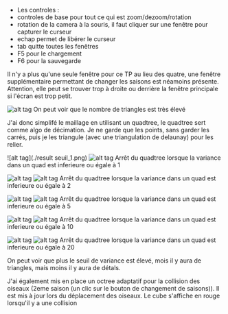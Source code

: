 - Les controles :
 - controles de base pour tout ce qui est zoom/dezoom/rotation
 - rotation de la camera à la souris, il faut cliquer sur une fenêtre pour capturer le curseur
 - echap permet de libérer le curseur
 - tab quitte toutes les fenêtres
 - F5 pour le chargement
 - F6 pour la sauvegarde

Il n'y a plus qu'une seule fenêtre pour ce TP au lieu des quatre, une fenêtre supplémentaire permettant de changer les saisons est néamoins présente. Attention, elle peut se trouver trop à droite ou derrière la fenêtre principale si l'écran est trop petit.

![alt tag](./result/result1.png)
On peut voir que le nombre de triangles est très élevé

J'ai donc simplifé le maillage en utilisant un quadtree, le quadtree sert comme algo de décimation. Je ne garde que les points, sans garder les carrés, puis je les triangule (avec une triangulation de delaunay) pour les relier.

![alt tag](./result seuil_1.png)
![alt tag](./result_1.png)
Arrêt du quadtree lorsque la variance dans un quad est inferieure ou égale à 1

![alt tag](./result_seuil_2.png)
![alt tag](./result_2.png)
Arrêt du quadtree lorsque la variance dans un quad est inferieure ou égale à 2

![alt tag](./result_seuil_5.png)
![alt tag](./result_5.png)
Arrêt du quadtree lorsque la variance dans un quad est inferieure ou égale à 5

![alt tag](./result_seuil_10.png)
![alt tag](./result_10.png)
Arrêt du quadtree lorsque la variance dans un quad est inferieure ou égale à 10

![alt tag](./result_seuil_20.png)
![alt tag](./result_20.png)
Arrêt du quadtree lorsque la variance dans un quad est inferieure ou égale à 20

On peut voir que plus le seuil de variance est élevé, mois il y aura de triangles, mais moins il y aura de détals.

J'ai également mis en place un octree adaptatif pour la collision des oiseaux (2eme saison (un clic sur le bouton de changement de saisons)). Il est mis à jour lors du déplacement des oiseaux. Le cube s'affiche en rouge lorsqu'il y a une collision
